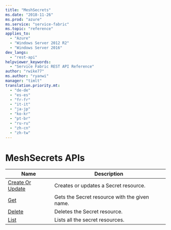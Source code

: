 ```yaml
---
title: "MeshSecrets"
ms.date: "2018-11-26"
ms.prod: "azure"
ms.service: "service-fabric"
ms.topic: "reference"
applies_to: 
  - "Azure"
  - "Windows Server 2012 R2"
  - "Windows Server 2016"
dev_langs: 
  - "rest-api"
helpviewer_keywords: 
  - "Service Fabric REST API Reference"
author: "rwike77"
ms.author: "ryanwi"
manager: "timlt"
translation.priority.mt: 
  - "de-de"
  - "es-es"
  - "fr-fr"
  - "it-it"
  - "ja-jp"
  - "ko-kr"
  - "pt-br"
  - "ru-ru"
  - "zh-cn"
  - "zh-tw"
---
```

# MeshSecrets APIs

| Name | Description |
| --- | --- |
| [Create Or Update](sfclient-api-meshsecret_createorupdate.md) | Creates or updates a Secret resource.<br/> |
| [Get](sfclient-api-meshsecret_get.md) | Gets the Secret resource with the given name.<br/> |
| [Delete](sfclient-api-meshsecret_delete.md) | Deletes the Secret resource.<br/> |
| [List](sfclient-api-meshsecret_list.md) | Lists all the secret resources.<br/> |

